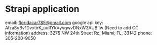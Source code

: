 # Strapi application

email: floridacar785@gmail.com
google api key: AIzaSyBv1DvxtirK_uuRYkVyvgwvDNxW3AUBlIw (Need to add CC information)
address: 3275 NW 24th Street Rd, Miami, FL, 33142
phone: 305-200-9050

